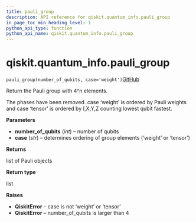 ```yaml
---
title: pauli_group
description: API reference for qiskit.quantum_info.pauli_group
in_page_toc_min_heading_level: 1
python_api_type: function
python_api_name: qiskit.quantum_info.pauli_group
---
```


<span id="qiskit-quantum-info-pauli-group" />

# qiskit.quantum\_info.pauli\_group

<span id="qiskit.quantum_info.pauli_group" />

`pauli_group(number_of_qubits, case='weight')`[GitHub](https://github.com/qiskit/qiskit/tree/stable/0.16/qiskit/quantum_info/operators/pauli.py "view source code")

Return the Pauli group with 4^n elements.

The phases have been removed. case ‘weight’ is ordered by Pauli weights and case ‘tensor’ is ordered by I,X,Y,Z counting lowest qubit fastest.

**Parameters**

*   **number\_of\_qubits** (*int*) – number of qubits
*   **case** (*str*) – determines ordering of group elements (‘weight’ or ‘tensor’)

**Returns**

list of Pauli objects

**Return type**

list

**Raises**

*   **QiskitError** – case is not ‘weight’ or ‘tensor’
*   **QiskitError** – number\_of\_qubits is larger than 4


